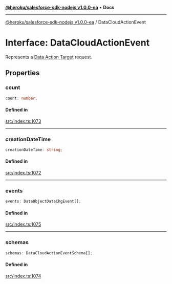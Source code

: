 [**@heroku/salesforce-sdk-nodejs v1.0.0-ea**](../README.md) • **Docs**

***

[@heroku/salesforce-sdk-nodejs v1.0.0-ea](../README.md) / DataCloudActionEvent

# Interface: DataCloudActionEvent

Represents a [Data Action Target](https://help.salesforce.com/s/articleView?id=sf.c360_a_create_a_data_action_target_of_webhook_type.htm&type=5) request.

## Properties

### count

```ts
count: number;
```

#### Defined in

[src/index.ts:1073](https://github.com/heroku/heroku-applink-nodejs/blob/964a49b1b7eff1b886f572faf2baab589b474aff/src/index.ts#L1073)

***

### creationDateTime

```ts
creationDateTime: string;
```

#### Defined in

[src/index.ts:1072](https://github.com/heroku/heroku-applink-nodejs/blob/964a49b1b7eff1b886f572faf2baab589b474aff/src/index.ts#L1072)

***

### events

```ts
events: DataObjectDataChgEvent[];
```

#### Defined in

[src/index.ts:1075](https://github.com/heroku/heroku-applink-nodejs/blob/964a49b1b7eff1b886f572faf2baab589b474aff/src/index.ts#L1075)

***

### schemas

```ts
schemas: DataCloudActionEventSchema[];
```

#### Defined in

[src/index.ts:1074](https://github.com/heroku/heroku-applink-nodejs/blob/964a49b1b7eff1b886f572faf2baab589b474aff/src/index.ts#L1074)
